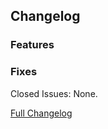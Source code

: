 ## Changelog

### Features

### Fixes

Closed Issues: None.

[Full Changelog](https://github.com/JamCoreModding/RightClickHarvest/compare/2.2.3...2.3.0)
